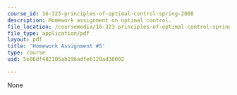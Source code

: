 ```yaml
---
course_id: 16-323-principles-of-optimal-control-spring-2008
description: Homework assignment on optimal control.
file_location: /coursemedia/16-323-principles-of-optimal-control-spring-2008/5e86df482105ab196adfe6128ad30002_assn5.pdf
file_type: application/pdf
layout: pdf
title: 'Homework Assignment #5'
type: course
uid: 5e86df482105ab196adfe6128ad30002

---
```

None